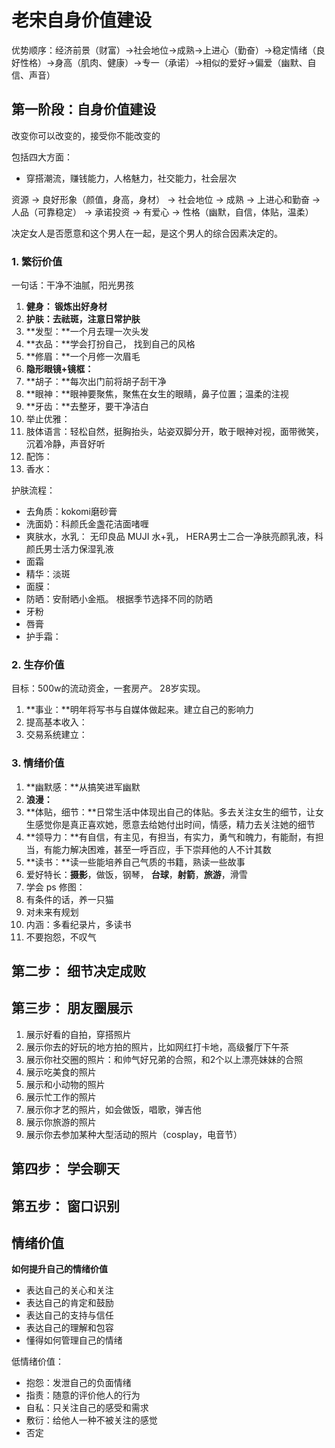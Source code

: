 # 老宋自身价值建设



优势顺序：经济前景（财富）→社会地位→成熟→上进心（勤奋）→稳定情绪（良好性格）→身高（肌肉、健康）→专一（承诺）→相似的爱好→偏爱（幽默、自信、声音）

## 第一阶段：自身价值建设

改变你可以改变的，接受你不能改变的

包括四大方面：

- 穿搭潮流，赚钱能力，人格魅力，社交能力，社会层次

资源 -> 良好形象（颜值，身高，身材） -> 社会地位 -> 成熟 -> 上进心和勤奋 -> 人品（可靠稳定） -> 承诺投资 -> 有爱心 -> 性格（幽默，自信，体贴，温柔）

决定女人是否愿意和这个男人在一起，是这个男人的综合因素决定的。

### 1. 繁衍价值

一句话：干净不油腻，阳光男孩

1. **健身： 锻炼出好身材**
2. **护肤：去祛斑，注意日常护肤**
3. **发型：**一个月去理一次头发
4. **衣品：**学会打扮自己， 找到自己的风格
5. **修眉：**一个月修一次眉毛
6. **隐形眼镜+镜框：** 
7. **胡子：**每次出门前将胡子刮干净
8. **眼神：**眼神要聚焦，聚焦在女生的眼睛，鼻子位置；温柔的注视
9. **牙齿：**去整牙，要干净洁白
10. 举止优雅：
11. 肢体语言：轻松自然，挺胸抬头，站姿双脚分开，敢于眼神对视，面带微笑，沉着冷静，声音好听
12. 配饰：
13. 香水：

护肤流程：

- 去角质：kokomi磨砂膏
- 洗面奶：科颜氏金盏花洁面啫喱
- 爽肤水，水乳： 无印良品 MUJI 水+乳， HERA男士二合一净肤亮颜乳液，科颜氏男士活力保湿乳液
- 面霜
- 精华：淡斑
- 面膜：
- 防晒：安耐晒小金瓶。 根据季节选择不同的防晒
- 牙粉
- 唇膏
- 护手霜：

### 2. 生存价值

目标：500w的流动资金，一套房产。 28岁实现。

1. **事业：**明年将写书与自媒体做起来。建立自己的影响力
2. 提高基本收入：
3. 交易系统建立：

### 3. 情绪价值

1. **幽默感：**从搞笑进军幽默
2. **浪漫：**
3. **体贴，细节：**日常生活中体现出自己的体贴。多去关注女生的细节，让女生感觉你是真正喜欢她，愿意去给她付出时间，情感，精力去关注她的细节
4. **领导力：**有自信，有主见，有担当，有实力，勇气和魄力，有能耐，有担当，有能力解决困难，甚至一呼百应，手下崇拜他的人不计其数
5. **读书：**读一些能培养自己气质的书籍，熟读一些故事
6. 爱好特长：**摄影**，做饭，钢琴， **台球**，**射箭**，**旅游**，滑雪
7. 学会 ps 修图：
8. 有条件的话，养一只猫
9. 对未来有规划
10. 内涵：多看纪录片，多读书
11. 不要抱怨，不叹气



## 第二步： 细节决定成败







## 第三步： 朋友圈展示

1. 展示好看的自拍，穿搭照片
2. 展示你去的好玩的地方拍的照片，比如网红打卡地，高级餐厅下午茶
3. 展示你社交圈的照片：和帅气好兄弟的合照，和2个以上漂亮妹妹的合照
4. 展示吃美食的照片
5. 展示和小动物的照片
6. 展示忙工作的照片
7. 展示你才艺的照片，如会做饭，唱歌，弹吉他
8. 展示你旅游的照片
9. 展示你去参加某种大型活动的照片（cosplay，电音节）





## 第四步： 学会聊天







## 第五步： 窗口识别



## 情绪价值

**如何提升自己的情绪价值**

- 表达自己的关心和关注
- 表达自己的肯定和鼓励
- 表达自己的支持与信任
- 表达自己的理解和包容
- 懂得如何管理自己的情绪

低情绪价值：

- 抱怨：发泄自己的负面情绪
- 指责：随意的评价他人的行为
- 自私：只关注自己的感受和需求
- 敷衍：给他人一种不被关注的感觉
- 否定